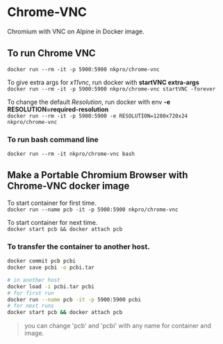 # Chrome-VNC
Chromium with VNC on Alpine in Docker image.

## To run Chrome VNC
`docker run --rm -it -p 5900:5900 nkpro/chrome-vnc`

To give extra args for *x11vnc*, run docker with **startVNC extra-args**  
`docker run --rm -it -p 5900:5900 nkpro/chrome-vnc startVNC -forever`

To change the default *Resolution*, run docker with env **-e RESOLUTION=required-resolution**  
`docker run --rm -it -p 5900:5900 -e RESOLUTION=1280x720x24 nkpro/chrome-vnc`

### To run bash command line
`docker run --rm -it nkpro/chrome-vnc bash`

## Make a Portable Chromium Browser with Chrome-VNC docker image
To start container for first time.  
`docker run --name pcb -it -p 5900:5900 nkpro/chrome-vnc`  

To start container for next time.  
`docker start pcb && docker attach pcb`

### To transfer the container to another host.  
```bash
docker commit pcb pcbi
docker save pcbi -o pcbi.tar

# in another host
docker load -i pcbi.tar pcbi
# for first run
docker run --name pcb -it -p 5900:5900 pcbi
# for next runs
docker start pcb && docker attach pcb
```
> you can change 'pcb' and 'pcbi' with any name for container and image.  
